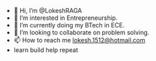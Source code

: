 - 👋 Hi, I’m @LokeshRAGA
- 👀 I’m interested in Entrepreneurship.
- 🌱 I’m currently doing my BTech in ECE.
- 💞️ I’m looking to collaborate on problem solving.
- 📫 How to reach me lokesh.1512@hotmail.com
- learn build help repeat 
<!---
LokeshRAGA/LokeshRAGA is a ✨ special ✨ repository because its `README.md` (this file) appears on your GitHub profile.
You can click the Preview link to take a look at your changes.
--->
